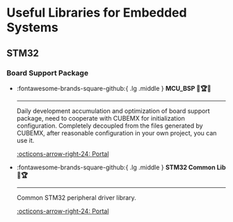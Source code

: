 # Useful Libraries for Embedded Systems

## STM32 

### Board Support Package

<div class="grid cards" markdown>

-   :fontawesome-brands-square-github:{ .lg .middle } __MCU_BSP 🎯🏆✅__

    ---

    Daily development accumulation and optimization of board support package, need to cooperate with CUBEMX for initialization configuration. Completely decoupled from the files generated by CUBEMX, after reasonable configuration in your own project, you can use it.

    [:octicons-arrow-right-24: <a href="https://github.com/Shuaiwen-Cui/MCU_BSP.git" target="_blank"> Portal </a>](#)

-   :fontawesome-brands-square-github:{ .lg .middle } __STM32 Common Lib 🎯🏆__

    ---

    Common STM32 peripheral driver library.

    [:octicons-arrow-right-24: <a href="https://github.com/MaJerle/stm32f429.git" target="_blank"> Portal </a>](#)

</div>
